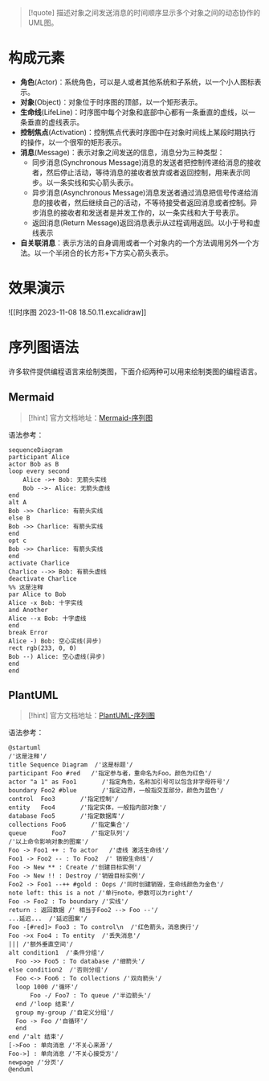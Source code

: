 > [!quote]
>描述对象之间发送消息的时间顺序显示多个对象之间的动态协作的UML图。

# 构成元素

- **角色**(Actor)：系统角色，可以是人或者其他系统和子系统，以一个小人图标表示。
- **对象**(Object)：对象位于时序图的顶部，以一个矩形表示。
- **生命线**(LifeLine)：时序图中每个对象和底部中心都有一条垂直的虚线，以一条垂直的虚线表示。
- **控制焦点**(Activation)：控制焦点代表时序图中在对象时间线上某段时期执行的操作，以一个很窄的矩形表示。
- **消息**(Message)：表示对象之间发送的信息，消息分为三种类型：
	- 同步消息(Synchronous Message)消息的发送者把控制传递给消息的接收者，然后停止活动，等待消息的接收者放弃或者返回控制，用来表示同步。以一条实线和实心箭头表示。
	- 异步消息(Asynchronous Message)消息发送者通过消息把信号传递给消息的接收者，然后继续自己的活动，不等待接受者返回消息或者控制。异步消息的接收者和发送者是并发工作的，以一条实线和大于号表示。
	- 返回消息(Return Message)返回消息表示从过程调用返回。以小于号和虚线表示
- **自关联消息**：表示方法的自身调用或者一个对象内的一个方法调用另外一个方法。以一个半闭合的长方形+下方实心箭头表示。

# 效果演示

![[时序图 2023-11-08 18.50.11.excalidraw]]
# 序列图语法

许多软件提供编程语言来绘制类图，下面介绍两种可以用来绘制类图的编程语言。
## Mermaid

> [!hint]
> 官方文档地址：[Mermaid-序列图](https://mermaid.nodejs.cn/syntax/sequenceDiagram.html)

语法参考：
```mermaid
sequenceDiagram
participant Alice
actor Bob as B
loop every second
	Alice ->+ Bob: 无箭头实线
	Bob -->- Alice: 无箭头虚线
end
alt A
Bob ->> Charlice: 有箭头实线
else B
Bob ->> Charlice: 有箭头实线
end
opt c
Bob ->> Charlice: 有箭头实线
end
activate Charlice
Charlice -->> Bob: 有箭头虚线
deactivate Charlice
%% 这是注释
par Alice to Bob
Alice -x Bob: 十字实线
and Another
Alice --x Bob: 十字虚线
end
break Error
Alice -) Bob: 空心实线(异步)
rect rgb(233, 0, 0)
Bob --) Alice: 空心虚线(异步)
end
end
```
## PlantUML

> [!hint]
> 官方文档地址：[PlantUML-序列图](https://plantuml.com/zh/sequence-diagram)

语法参考：
```plantuml
@startuml
/'这是注释'/
title Sequence Diagram  /'这是标题'/
participant Foo #red   /'指定参与者，重命名为Foo，颜色为红色'/
actor "a 1" as Foo1       /'指定角色，名称加引号可以包含非字母符号'/
boundary Foo2 #blue       /'指定边界，一般指交互部分，颜色为蓝色'/
control  Foo3       /'指定控制'/
entity   Foo4       /'指定实体，一般指内部对象'/
database Foo5       /'指定数据库'/
collections Foo6       /'指定集合'/
queue       Foo7       /'指定队列'/
/'以上命令影响对象的图案'/
Foo -> Foo1 ++ : To actor   /'虚线 激活生命线'/
Foo1 -> Foo2 -- : To Foo2  /' 销毁生命线'/
Foo -> New ** : Create /'创建目标实例'/
Foo -> New !! : Destroy /'销毁目标实例'/
Foo2 -> Foo1 --++ #gold : Oops /'同时创建销毁，生命线颜色为金色'/
note left: this is a not /'单行note，参数可以为right'/
Foo -> Foo2 : To boundary /'实线'/
return : 返回数据 /' 相当于Foo2 --> Foo --'/
...延迟...  /'延迟图案'/
Foo -[#red]> Foo3 : To control\n  /'红色箭头，消息换行'/
Foo ->x Foo4 : To entity  /'丢失消息'/
||| /'额外垂直空间'/
alt condition1  /'条件分组'/
  Foo ->> Foo5 : To database /'细箭头'/
else condition2  /'否则分组'/
  Foo <-> Foo6 : To collections /'双向箭头'/
  loop 1000 /'循环'/
	  Foo -/ Foo7 : To queue /'半边箭头'/
  end /'loop 结束'/
  group my-group /'自定义分组'/
  Foo -> Foo /'自循环'/
  end
end /'alt 结束'/
[->Foo : 单向消息 /'不关心来源'/
Foo->] : 单向消息 /'不关心接受方'/
newpage /'分页'/
@enduml
```